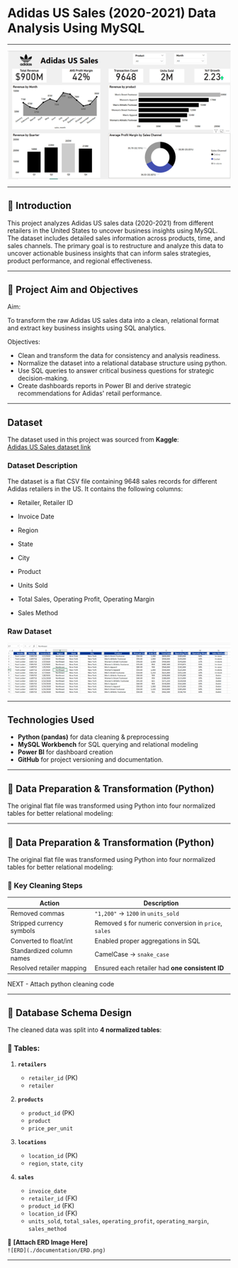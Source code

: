 # Adidas US Sales (2020-2021) Data Analysis Using MySQL

---
![Project Banner](https://github.com/Uzo-Hill/Adidas-US-Sales-2020---2021-Data-Analysis-Using-SQL/blob/main/ProjectImages/Dashboard1.PNG)

---
## 📌 Introduction
This project analyzes Adidas US sales data (2020-2021) from different retailers in the United States to uncover business insights using MySQL. The dataset includes detailed sales information across products, time, and sales channels. The primary goal is to restructure and analyze this data to uncover actionable business insights that can inform sales strategies, product performance, and regional effectiveness.

---
## 🎯 Project Aim and Objectives

Aim:

To transform the raw Adidas US sales data into a clean, relational format and extract key business insights using SQL analytics.

Objectives:

- Clean and transform the data for consistency and analysis readiness.
- Normalize the dataset into a relational database structure using python.
- Use SQL queries to answer critical business questions for strategic decision-making.
- Create dashboards reports in Power BI and derive strategic recommendations for Adidas' retail performance.

---

## Dataset
The dataset used in this project was sourced from **Kaggle**:  
[Adidas US Sales dataset link](https://www.kaggle.com/datasets/sagarmorework/adidas-us-sales)


### Dataset Description
The dataset is a flat CSV file containing 9648 sales records for different Adidas retailers in the US. It contains the following columns:

- Retailer, Retailer ID

- Invoice Date

- Region
  
- State
  
- City

- Product

- Units Sold

- Total Sales, Operating Profit, Operating Margin

- Sales Method


### Raw Dataset
![Raw Dataset](https://github.com/Uzo-Hill/Adidas-US-Sales-2020---2021-Data-Analysis-Using-SQL/blob/main/RawAdidasDataset.PNG) 
  
---

## Technologies Used

- **Python (pandas)** for data cleaning & preprocessing
- **MySQL Workbench** for SQL querying and relational modeling
- **Power BI** for dashboard creation
- **GitHub** for project versioning and documentation.


---

## 🔧 Data Preparation & Transformation (Python)

The original flat file was transformed using Python into four normalized tables for better relational modeling:



---

## 🔧 Data Preparation & Transformation (Python)

The original flat file was transformed using Python into four normalized tables for better relational modeling:

### 🧹 Key Cleaning Steps

| Action                     | Description                                                |
|----------------------------|------------------------------------------------------------|
| Removed commas             | `"1,200"` → `1200` in `units_sold`                        |
| Stripped currency symbols  | Removed `$` for numeric conversion in `price`, `sales`     |
| Converted to float/int     | Enabled proper aggregations in SQL                         |
| Standardized column names  | CamelCase → `snake_case`                                   |
| Resolved retailer mapping  | Ensured each retailer had **one consistent ID**            |

NEXT - Attach python cleaning code

---

## 🧱 Database Schema Design

The cleaned data was split into **4 normalized tables**:

### 🧩 Tables:

1. **`retailers`**
   - `retailer_id` (PK)
   - `retailer`

2. **`products`**
   - `product_id` (PK)
   - `product`
   - `price_per_unit`

3. **`locations`**
   - `location_id` (PK)
   - `region`, `state`, `city`

4. **`sales`**
   - `invoice_date`
   - `retailer_id` (FK)
   - `product_id` (FK)
   - `location_id` (FK)
   - `units_sold`, `total_sales`, `operating_profit`, `operating_margin`, `sales_method`

📌 **[Attach ERD Image Here]**  
`![ERD](./documentation/ERD.png)`

---
